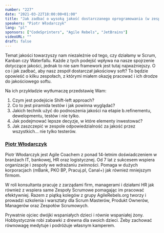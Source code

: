 ```yaml
---
number: "227"
date: "2021-03-22T18:00:00+01:00"
title: "Jak zadbać o wysoką jakość dostarczanego oprogramowania (w zespole Scrumowym i nie tylko)?"
speakers: "Piotr Włodarczyk"
lang: "pl"
sponsors: ["CodeSprinters", "Agile Rebels", "JetBrains"]
videoURL: ""
draft: false
---
```


Temat jakości towarzyszy nam niezależnie od tego, czy działamy w Scrum, Kanban czy Waterfallu. Każde z tych podejść wpływa na nasze spojrzenie dotyczące jakości, jednak to nie sam framework jest tutaj najważniejszy. O co i jak zadbać, aby nasz zespół dostarczał jakościowy soft? To będzie opowieść o kilku zespołach, z którymi miałem okazję pracować i ich drodze do jakościowego softu.

Na ich przykładzie wytłumaczę przedstawię Wam:
1. Czym jest podejście Shift-left approach?
2. Co to jest piramida testów i jak powinna wyglądać?
2. Jakich technik użyć do podnoszenia jakości na etapie b.refinementu, dewelopmentu, testów i nie tylko.
3. Jak podejmować lepsze decyzje, w które elementy inwestować?
4. Jak zaszczepić w zespole odpowiedzialność za jakość przez wszystkich... nie tylko testerów.

###  <a href="https://www.linkedin.com/in/pwlodarczyk/" target="_blank">Piotr Włodarczyk</a>

Piotr Włodarczyk jest Agile Coachem z ponad 14-letnim doświadczeniem w branżach IT, bankowej, HR oraz logistycznej. Od 7 lat z sukcesem wspiera organizacje i zespoły we wdrażaniu zwinności. Pomaga w dużych korporacjach (mBank, PKO BP, Pracuj.pl, Canal+) jak również mniejszym firmom.

W roli konsultanta pracuje z zarządami firm, managerami i działami HR jak również z wspiera same Zespoły Scrumowe pomagając im pracować efektywniej. Razem z piątką kolegów z grupy AgileRebels.org tworzy i prowadzi szkolenia i warsztaty dla Scrum Masterów,
Produkt Ownerów, Managerów oraz Zespołów Scrumowych.

Prywatnie ojciec dwójki wspaniałych dzieci i równie wspaniałej żony. Hobbystycznie robi zabawki z drewna dla swoich dzieci. Żeby zachować równowagę medytuje i podróżuje własnym kamperem.
